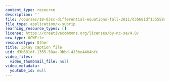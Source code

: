 ```yaml
---
content_type: resource
description: ''
file: /courses/18-03sc-differential-equations-fall-2011/d3b681df135558aa9bbd413be4404bfc_4gJLEYc3p5w.vtt
file_type: application/x-subrip
learning_resource_types: []
license: https://creativecommons.org/licenses/by-nc-sa/4.0/
ocw_type: OCWFile
resourcetype: Other
title: 3play caption file
uid: d3b681df-1355-58aa-9bbd-413be4404bfc
video_files:
  video_thumbnail_file: null
video_metadata:
  youtube_id: null
---
```

